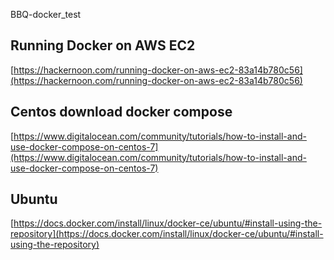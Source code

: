 BBQ-docker_test
## Running Docker on AWS EC2
[https://hackernoon.com/running-docker-on-aws-ec2-83a14b780c56](https://hackernoon.com/running-docker-on-aws-ec2-83a14b780c56)
## Centos download docker compose
[https://www.digitalocean.com/community/tutorials/how-to-install-and-use-docker-compose-on-centos-7](https://www.digitalocean.com/community/tutorials/how-to-install-and-use-docker-compose-on-centos-7)
## Ubuntu
[https://docs.docker.com/install/linux/docker-ce/ubuntu/#install-using-the-repository](https://docs.docker.com/install/linux/docker-ce/ubuntu/#install-using-the-repository)
